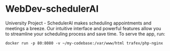 # WebDev-schedulerAI
 University Project - SchedulerAI makes scheduling appointments and meetings a breeze. Our intuitive interface and powerful features allow you to streamline your scheduling process and save time.
 To serve the app, run:
 ```
 docker run -p 80:8080 -v ~/my-codebase:/var/www/html trafex/php-nginx
 ```

